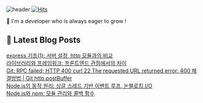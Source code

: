 

![header](https://capsule-render.vercel.app/api?type=venom&height=300&color=gradient&text=Hello%20!&textBg=false&fontSize=70&animation=blink&section=header&reversal=false)
[![Hits](https://hits.seeyoufarm.com/api/count/incr/badge.svg?url=https%3A%2F%2Fgithub.com%2Fyesolz%2Fhit-counter&count_bg=%23C6CCFF&title_bg=%23C8C8C8&icon=&icon_color=%23E7E7E7&title=welcome&edge_flat=false)](https://hits.seeyoufarm.com)

🚀 I'm a developer who is always eager to grow !

## 💌 Latest Blog Posts

<a href=https://yesolz.tistory.com/entry/express-%EA%B8%B0%EC%B4%881>express 기초(1): 서버 설정, http 모듈과의 비교</a></br><a href=https://yesolz.tistory.com/entry/%EB%9D%BC%EC%9D%B4%EB%B8%8C%EB%9F%AC%EB%A6%AC%EC%99%80-%ED%94%84%EB%A0%88%EC%9E%84%EC%9B%8C%ED%81%AC-%ED%94%84%EB%A1%A0%ED%8A%B8%EC%97%94%EB%93%9C-%EA%B4%80%EC%A0%90%EC%97%90%EC%84%9C%EC%9D%98-%EC%B0%A8%EC%9D%B4>라이브러리와 프레임워크: 프론트엔드 관점에서의 차이</a></br><a href=https://yesolz.tistory.com/entry/Git-RPC-failed-HTTP-400-curl-22-The-requested-URL-returned-error-400-%ED%95%B4%EA%B2%B0%EB%B0%A9%EB%B2%95-Git-httppostBuffer>Git: RPC failed; HTTP 400 curl 22 The requested URL returned error: 400 해결방법 | Git http.postBuffer</a></br><a href=https://yesolz.tistory.com/entry/Nodejs%EC%9D%98-%EB%8F%99%EC%9E%91-%EC%9B%90%EB%A6%AC-%EC%8B%B1%EA%B8%80-%EC%8A%A4%EB%A0%88%EB%93%9C-%EA%B8%B0%EB%B0%98-%EC%9D%B4%EB%B2%A4%ED%8A%B8-%EB%A3%A8%ED%94%84-%EB%85%BC%EB%B8%94%EB%A1%9C%ED%82%B9-IO>Node.js의 동작 원리: 싱글 스레드 기반 이벤트 루프, 논블로킹 I/O</a></br><a href=https://yesolz.tistory.com/entry/Nodejs%EC%9D%98-%ED%8A%B9%EC%A7%95>Node.js와 npm: 모듈 관리와 콜백 함수</a></br>